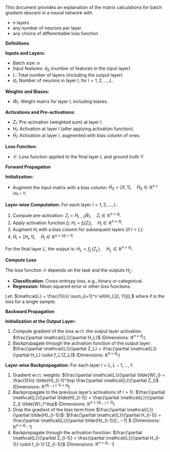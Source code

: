 This document provides an explanation of the matrix calculations for batch gradient descent in a neural network with 
- $n$ layers
- any number of neurons per layer
- any choice of differentiable loss function

**Definitions**

   **Inputs and Layers:**
   - Batch size: $n$
   - Input features: $d_0$ (number of features in the input layer)
   - $L$: Total number of layers (including the output layer)
   - $d_l$: Number of neurons in layer $l$, for $l = 1, 2, ..., L$.

   **Weights and Biases:**
   - $\tilde{W}_l$: Weight matrix for layer $l$, including biases.

   **Activations and Pre-activations:**
   - $Z_l$: Pre-activation (weighted sum) at layer $l$.
   - $H_l$: Activation at layer $l$ (a#er applying activation function).
   - $\tilde{H}_l$: Activation at layer $l$, augmented with bias column of ones.

   **Loss Function:**
   - $\mathcal{L}$: Loss function applied to the final layer $L$ and ground truth $Y$.

**Forward Propagation**

   **Initialization:**
   - Augment the input matrix with a bias column:
     $\tilde{H}_0 = [X, 1], \quad \tilde{H}_0 \in \mathbb{R}^{n \times (d_0 + 1)}.$

   **Layer-wise Computation:**
   For each layer $l = 1, 2, ..., L$:
   1. Compute pre-activation:
      $Z_l = \tilde{H}_{l-1} \tilde{W}_l, \quad Z_l \in \mathbb{R}^{n \times d_l}.$
   2. Apply activation function $f_l$:
      $H_l = f_l(Z_l), \quad H_l \in \mathbb{R}^{n \times d_l}.$
   3. Augment $H_l$ with a bias column for subsequent layers (if $l < L$):
   4. $\tilde{H}_l = [H_l, 1], \quad \tilde{H}_l \in \mathbb{R}^{n \times (d_l + 1)}.$

   For the final layer $L$, the output is:
   $H_L = f_L(Z_L), \quad H_L \in \mathbb{R}^{n \times d_L}.$

**Compute Loss**

   The loss function $\mathcal{L}$ depends on the task and the outputs $H_L$:
   - **Classification:** Cross-entropy loss, e.g., binary or categorical.
   - **Regression:** Mean squared error or other loss functions.

   Let:
   $\mathcal{L} = \frac{1}{n} \sum_{i=1}^n \ell(H_L[i], Y[i]),$
   where $\ell$ is the loss for a single sample.
   
**Backward Propagation**

   **Initialization at the Output Layer:**
   1. Compute gradient of the loss w.r.t. the output layer activation: $\frac{\partial \mathcal{L}}{\partial H_L}$ (Dimensions: $\mathbb{R}^{n \times d_L}$)
   2. Backpropagate through the activation function of the output layer: $\frac{\partial \mathcal{L}}{\partial Z_L} = \frac{\partial \mathcal{L}}{\partial H_L} \odot f_L'(Z_L)$ (Dimensions: $\mathbb{R}^{n \times d_L}$)

   **Layer-wise Backpropagation:**
   For each layer $l = L, L-1, ..., 1$:
   1. Gradient w.r.t. weights: $\frac{\partial \mathcal{L}}{\partial \tilde{W}_l} = \frac{1}{n} \tilde{H}_{l-1}^\top \frac{\partial \mathcal{L}}{\partial Z_l}$ (Dimensions: $\mathbb{R}^{(d_{l-1} + 1) \times d_l}$)
   2. Backpropagate to the previous layer’s activations (if $l > 1$): $\frac{\partial \mathcal{L}}{\partial \tilde{H}_{l-1}} = \frac{\partial \mathcal{L}}{\partial Z_l} \tilde{W}_l^\top$ (Dimensions:  $\mathbb{R}^{n \times (d_{l-1} + 1)}$)
   3. Drop the gradient of the bias term from $\frac{\partial \mathcal{L}}{\partial \tilde{H}_{l-1}}$: $\frac{\partial \mathcal{L}}{\partial H_{l-1}} = \frac{\partial \mathcal{L}}{\partial \tilde{H}_{l-1}}[:, :-1] $ (Dimensions: $\mathbb{R}^{n \times d_{l-1}}$)
   4. Backpropagate through the activation function: $\frac{\partial \mathcal{L}}{\partial Z_{l-1}} = \frac{\partial \mathcal{L}}{\partial H_{l-1}} \odot f_{l-1}'(Z_{l-1})$ (Dimensions: $\mathbb{R}^{n \times d_{l-1}}$)
